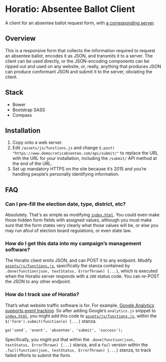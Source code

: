 # Horatio: Absentee Ballot Client

A client for an absentee ballot request form, with [a corresponding server](https://github.com/TrustTheVote-Project/horatio-server/).

## Overview

This is a responsive form that collects the information required to request an absentee ballot, encodes it as JSON, and transmits it to a server. The client can be used directly, or the JSON-encoding components can be ripped out and used on any website, or, really, anything that produces JSON can produce conformant JSON and submit it to the server, obviating the client.

## Stack

* Bower
* Bootstrap SASS
* Compass

## Installation

1. Copy onto a web server.
2. Edit `/assets/js/functions.js` and change `$.post( "https://www.democraticabsentee.com/api/submit/"` to replace the URL with the URL for your installation, including the `/submit/` API method at the end of the URL.
3. Set up mandatory HTTPS on the site because it’s 2015 and you’re handling people’s personally identifying information.

## FAQ

### Can I pre-fill the election date, type, district, etc?

Absolutely. That's as simple as modifying [`index.html`](https://github.com/TrustTheVote-Project/horatio-client/blob/master/index.html). You could even make those hidden form fields with assigned values, although you must make sure that the form states very clearly what those values will be, or else you may run afoul of election board regulations, or even state law.

### How do I get this data into my campaign’s management software?

The Horatio client emits JSON, and can POST it to any endpoint. Modify [`assets/js/functions.js`](https://github.com/TrustTheVote-Project/horatio-client/blob/master/assets/js/functions.js), specifically the stanza contained by `.done(function(json, textStatus, ErrorThrown) {...}`, which is executed when the Horatio server responds with a `200` status code. You can re-POST the JSON to any other endpoint.

### How do I track use of Horatio?

That’s what website traffic software is for. For example, [Google Analytics supports event tracking](https://developers.google.com/analytics/devguides/collection/analyticsjs/events). So after adding Google’s `analytics.js` snippet to [`index.html`](https://github.com/TrustTheVote-Project/horatio-client/blob/master/index.html), you might add this code to [`assets/js/functions.js`](https://github.com/TrustTheVote-Project/horatio-client/blob/master/assets/js/functions.js), within the `$('form').submit(function(e) {...}` stanza.

```
ga('send', 'event', 'absentee', 'submit', 'success');
```

Specifically, you might put that within the `.done(function(json, textStatus, ErrorThrown) {...}` stanza, and a `fail` version within the `.fail(function(json, textStatus, ErrorThrown) {...}` stanza, to track failed efforts to submit the form.
